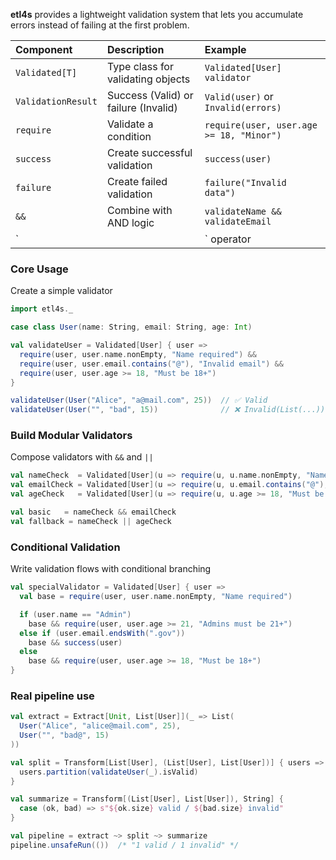 
**etl4s** provides a lightweight validation system that lets you accumulate errors instead of failing at the first problem. 

| Component | Description | Example |
|:----------|:------------|:--------|
| `Validated[T]` | Type class for validating objects | `Validated[User] validator` |
| `ValidationResult` | Success (Valid) or failure (Invalid) | `Valid(user)` or `Invalid(errors)` |
| `require` | Validate a condition | `require(user, user.age >= 18, "Minor")` |
| `success` | Create successful validation | `success(user)` |
| `failure` | Create failed validation | `failure("Invalid data")` |
| `&&` | Combine with AND logic | `validateName && validateEmail` |
| `||` operator | Combine with OR logic | `isPremium || isAdmin` |

### Core Usage
Create a simple validator
```scala
import etl4s._

case class User(name: String, email: String, age: Int)

val validateUser = Validated[User] { user =>
  require(user, user.name.nonEmpty, "Name required") &&
  require(user, user.email.contains("@"), "Invalid email") &&
  require(user, user.age >= 18, "Must be 18+")
}

validateUser(User("Alice", "a@mail.com", 25))  // ✅ Valid
validateUser(User("", "bad", 15))              // ❌ Invalid(List(...))
```

### Build Modular Validators
Compose validators with `&&` and `||`
```scala
val nameCheck  = Validated[User](u => require(u, u.name.nonEmpty, "Name required"))
val emailCheck = Validated[User](u => require(u, u.email.contains("@"), "Email bad"))
val ageCheck   = Validated[User](u => require(u, u.age >= 18, "Must be 18+"))

val basic   = nameCheck && emailCheck
val fallback = nameCheck || ageCheck
```

### Conditional Validation
Write validation flows with conditional branching
```scala
val specialValidator = Validated[User] { user =>
  val base = require(user, user.name.nonEmpty, "Name required")

  if (user.name == "Admin")
    base && require(user, user.age >= 21, "Admins must be 21+")
  else if (user.email.endsWith(".gov"))
    base && success(user)
  else
    base && require(user, user.age >= 18, "Must be 18+")
}
```

### Real pipeline use
```scala
val extract = Extract[Unit, List[User]](_ => List(
  User("Alice", "alice@mail.com", 25),
  User("", "bad@", 15)
))

val split = Transform[List[User], (List[User], List[User])] { users =>
  users.partition(validateUser(_).isValid)
}

val summarize = Transform[(List[User], List[User]), String] {
  case (ok, bad) => s"${ok.size} valid / ${bad.size} invalid"
}

val pipeline = extract ~> split ~> summarize
pipeline.unsafeRun(())  /* "1 valid / 1 invalid" */
```
